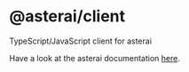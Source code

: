 # @asterai/client
TypeScript/JavaScript client for asterai

Have a look at the asterai documentation [here][docs].

[docs]: https://docs.asterai.io
